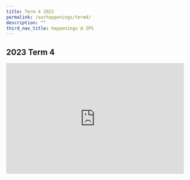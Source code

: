 ```yaml
---
title: Term 4 2023
permalink: /ourhappenings/term4/
description: ""
third_nav_title: Happenings @ ZPS
---
```

## 2023 Term 4
<iframe src="https://docs.google.com/presentation/d/e/2PACX-1vR5UyU50Pghh2jedxb9PPZdoExnFuGqL-Fujto7-qPL8GUlqgS61TWTMC_u3U34dIs4-3b3J7l4alq7/embed?start=true&amp;loop=true&amp;delayms=10000" frameborder="0" width="480" height="299" allowfullscreen="true"></iframe>